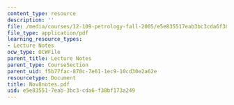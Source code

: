 ```yaml
---
content_type: resource
description: ''
file: /media/courses/12-109-petrology-fall-2005/e5e835517eab3bc3cda6f38bf173a249_Nov8notes.pdf
file_type: application/pdf
learning_resource_types:
- Lecture Notes
ocw_type: OCWFile
parent_title: Lecture Notes
parent_type: CourseSection
parent_uid: f5b77fac-870c-7e61-1ec9-10cd30e2a62e
resourcetype: Document
title: Nov8notes.pdf
uid: e5e83551-7eab-3bc3-cda6-f38bf173a249
---
```

